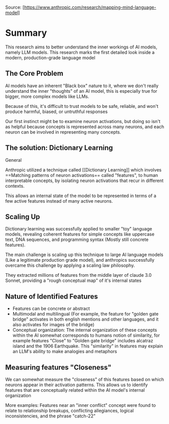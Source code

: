 
Source:
[https://www.anthropic.com/research/mapping-mind-language-model]

# Summary

This research aims to better understand the inner workings of AI models, namely LLM models. This research marks the first detailed look inside a modern, production-grade language model

## The Core Problem

AI models have an inherent "Black box" nature to it, where we don't really understand the inner "thoughts" of an AI model, this is especially true for bigger, more complex models like LLMs.

Because of this, it's difficult to trust models to be safe, reliable, and won't produce harmful, biased, or untruthful responses

 Our first instinct might be to examine neuron activations, but doing so isn't as helpful because concepts is represented across many neurons, and each neuron can be involved in representing many concepts.

## The solution: Dictionary Learning

General 

Anthropic utilized a technique called [[Dictionary Learning]] which involves ==Matching patterns of neuron activations== called "features", to human interpretable concepts, by isolating neuron activations that recur in different contexts.

This allows an internal state of the model to be represented in terms of a few active features instead of many active neurons.

## Scaling Up

Dictionary learning was successfully applied to smaller "toy" language models, revealing coherent features for simple concepts like uppercase text, DNA sequences, and programming syntax (Mostly still concrete features).

The main challenge is scaling up this technique to large AI language models (Like a legitimate production grade model), and anthropics successfully overcame this challenge by applying a scaling law philosophy.

They extracted millions of features from the middle layer of claude 3.0 Sonnet, providing a "rough conceptual map" of it's internal states

## Nature of Identified Features

- Features can be concrete or abstract
- Multimodal and multilingual (For example, the feature for "golden gate bridge" activates in both english mentions and other languages, and it also activates for images of the bridge)
- Conceptual organization: The internal organization of these concepts within the AI somewhat corresponds to humans notion of similarity, for example features "Close" to "Golden gate bridge" includes alcatraz island and the 1906 Earthquake. This "similarity" in features may explain an LLM's ability to make analogies and metaphors


## Measuring features "Closeness"

We can somewhat measure the "closeness" of this features based on which neurons appear in their activation patterns. This allows us to identify features that are conceptually related within the AI model's internal organization

More examples:
Features near an "inner conflict" concept were found to relate to relationship breakups, conflicting allegiances, logical inconsistencies, and the phrase "catch-22"

